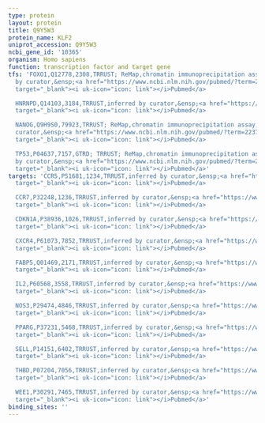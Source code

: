 ```yaml
---
type: protein
layout: protein
title: Q9Y5W3
protein_name: KLF2
uniprot_accession: Q9Y5W3
ncbi_gene_id: '10365'
organism: Homo sapiens
function: transcription factor and target gene
tfs: 'FOXO1,Q12778,2308,TRRUST; ReMap,chromatin immunoprecipitation assay; inferred
  by curator,&ensp;<a href="https://www.ncbi.nlm.nih.gov/pubmed/?term=23002242%5Buid%5D"
  target="_blank"><i uk-icon="icon: link"></i>Pubmed</a>

  HNRNPD,Q14103,3184,TRRUST,inferred by curator,&ensp;<a href="https://www.ncbi.nlm.nih.gov/pubmed/?term=15835916%5Buid%5D"
  target="_blank"><i uk-icon="icon: link"></i>Pubmed</a>

  NANOG,Q9H9S0,79923,TRRUST; ReMap,chromatin immunoprecipitation assay; inferred by
  curator,&ensp;<a href="https://www.ncbi.nlm.nih.gov/pubmed/?term=22378194%5Buid%5D"
  target="_blank"><i uk-icon="icon: link"></i>Pubmed</a>

  TP53,P04637,7157,GTRD; TRRUST; ReMap,chromatin immunoprecipitation assay; inferred
  by curator,&ensp;<a href="https://www.ncbi.nlm.nih.gov/pubmed/?term=23202365%5Buid%5D"
  target="_blank"><i uk-icon="icon: link"></i>Pubmed</a>'
targets: 'CCR5,P51681,1234,TRRUST,inferred by curator,&ensp;<a href="https://www.ncbi.nlm.nih.gov/pubmed/?term=22988032%5Buid%5D"
  target="_blank"><i uk-icon="icon: link"></i>Pubmed</a>

  CCR7,P32248,1236,TRRUST,inferred by curator,&ensp;<a href="https://www.ncbi.nlm.nih.gov/pubmed/?term=20146713%5Buid%5D"
  target="_blank"><i uk-icon="icon: link"></i>Pubmed</a>

  CDKN1A,P38936,1026,TRRUST,inferred by curator,&ensp;<a href="https://www.ncbi.nlm.nih.gov/pubmed/?term=15361832%5Buid%5D"
  target="_blank"><i uk-icon="icon: link"></i>Pubmed</a>

  CXCR4,P61073,7852,TRRUST,inferred by curator,&ensp;<a href="https://www.ncbi.nlm.nih.gov/pubmed/?term=19671192%5Buid%5D"
  target="_blank"><i uk-icon="icon: link"></i>Pubmed</a>

  FABP5,Q01469,2171,TRRUST,inferred by curator,&ensp;<a href="https://www.ncbi.nlm.nih.gov/pubmed/?term=20424164%5Buid%5D"
  target="_blank"><i uk-icon="icon: link"></i>Pubmed</a>

  IL2,P60568,3558,TRRUST,inferred by curator,&ensp;<a href="https://www.ncbi.nlm.nih.gov/pubmed/?term=16116194%5Buid%5D"
  target="_blank"><i uk-icon="icon: link"></i>Pubmed</a>

  NOS3,P29474,4846,TRRUST,inferred by curator,&ensp;<a href="https://www.ncbi.nlm.nih.gov/pubmed/?term=22987017%5Buid%5D"
  target="_blank"><i uk-icon="icon: link"></i>Pubmed</a>

  PPARG,P37231,5468,TRRUST,inferred by curator,&ensp;<a href="https://www.ncbi.nlm.nih.gov/pubmed/?term=20693579%5Buid%5D"
  target="_blank"><i uk-icon="icon: link"></i>Pubmed</a>

  SELL,P14151,6402,TRRUST,inferred by curator,&ensp;<a href="https://www.ncbi.nlm.nih.gov/pubmed/?term=20146713%5Buid%5D"
  target="_blank"><i uk-icon="icon: link"></i>Pubmed</a>

  THBD,P07204,7056,TRRUST,inferred by curator,&ensp;<a href="https://www.ncbi.nlm.nih.gov/pubmed/?term=19661484%5Buid%5D"
  target="_blank"><i uk-icon="icon: link"></i>Pubmed</a>

  WEE1,P30291,7465,TRRUST,inferred by curator,&ensp;<a href="https://www.ncbi.nlm.nih.gov/pubmed/?term=15735666%5Buid%5D"
  target="_blank"><i uk-icon="icon: link"></i>Pubmed</a>'
binding_sites: ''
---
```

